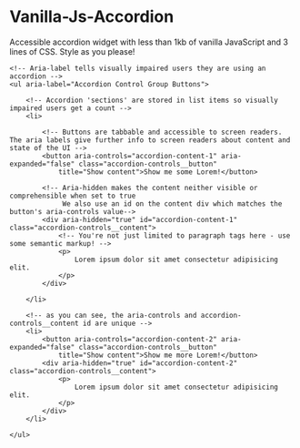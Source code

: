 # Vanilla-Js-Accordion
Accessible accordion widget with less than 1kb of vanilla JavaScript and 3 lines of CSS. Style as you please!

<!-- walkthrough.html is simply a commented walkthrough showing how this accordion aims to be accessible
     all the classes on elements must be used for the accordion to work
     you should always use the .min files in a production environment to improve page load speed
-->

    <!-- Aria-label tells visually impaired users they are using an accordion -->
    <ul aria-label="Accordion Control Group Buttons">

        <!-- Accordion 'sections' are stored in list items so visually impaired users get a count -->
        <li>

            <!-- Buttons are tabbable and accessible to screen readers. The aria labels give further info to screen readers about content and state of the UI -->
            <button aria-controls="accordion-content-1" aria-expanded="false" class="accordion-controls__button"
                title="Show content">Show me some Lorem!</button>
            
            <!-- Aria-hidden makes the content neither visible or comprehensible when set to true
                 We also use an id on the content div which matches the button's aria-controls value-->
            <div aria-hidden="true" id="accordion-content-1" class="accordion-controls__content">
                <!-- You're not just limited to paragraph tags here - use some semantic markup! -->
                <p>
                    Lorem ipsum dolor sit amet consectetur adipisicing elit.
                </p>
            </div>

        </li>

        <!-- as you can see, the aria-controls and accordion-controls__content id are unique -->
        <li>
            <button aria-controls="accordion-content-2" aria-expanded="false" class="accordion-controls__button"
                title="Show content">Show me more Lorem!</button>
            <div aria-hidden="true" id="accordion-content-2" class="accordion-controls__content">
                <p>
                    Lorem ipsum dolor sit amet consectetur adipisicing elit.
                </p>
            </div>
        </li>

    </ul>
